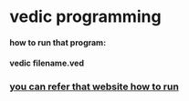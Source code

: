 <p>
  <h1>vedic programming</h1>
  
  <h4> how to run that program:</h4>
  <h4>vedic filename.ved</h4>
  <h3><a href="https://vedic-lang.github.io/how-to-use.html">you can refer that website how to run</a></h3>
</p>
